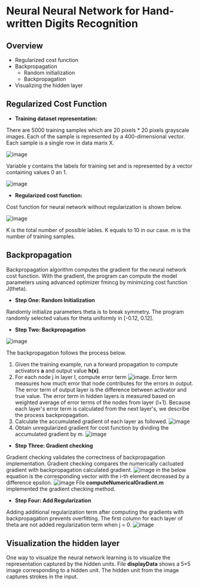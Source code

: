 # Neural Neural Network for Hand-written Digits Recognition

## Overview 
* Regularized cost function
* Backpropagation
  * Random initialization
  * Backpropagation
* Visualizing the hidden layer 

## Regularized Cost Function 
* **Training dataset representation:**

There are 5000 training samples which are 20 pixels * 20 pixels grayscale images. Each of the sample is represented by a 400-dimensional vector. Each sample is a single row in data marix X. 

![image](https://user-images.githubusercontent.com/26426412/31362424-4ad02dbe-ad0d-11e7-8ba9-387849c3dc27.png)

Variable y contains the labels for training set and is represented by a vector containing values 0 an 1.

![image](https://user-images.githubusercontent.com/26426412/31362570-0c96cf52-ad0e-11e7-90b4-c4a33fde49c3.png)

* **Regularized cost function:**

Cost function for neural network without regularization is shown below. 

![image](https://user-images.githubusercontent.com/26426412/31362480-8e512c8c-ad0d-11e7-9ff8-a65a31125f4b.png)

K is the total number of possible lables. K equals to 10 in our case. m is the number of training samples.

## Backpropagation 
Backpropagation algorithm computes the gradient for the neural network cost function. With the gradient, the program can compute the model parameters using advanced optimizer fmincg by minimizing cost function J(theta). 

* **Step One: Random Initialization**

Randomly initialize parameters theta is to break symmetry. The program randomly selected values for theta uniformly in [-0.12, 0.12].

* **Step Two: Backpropagation**

![image](https://user-images.githubusercontent.com/26426412/33496897-c62a3832-d680-11e7-9dfc-3781185fab4f.png)

The backpropagation follows the process below.
1) Given the training example, run a forward propagation to compute activators **a** and output value **h(x)**. 
2) For each node j in layer l, compute error term ![image](https://user-images.githubusercontent.com/26426412/33497101-873eaee0-d681-11e7-89b8-9a71c78dad45.png). Error term measures how much error that node contributes for the errors in output. 
The error term of output layer is the difference between activator and true value. The error term
in hidden layers is measured based on weighted average of error terms of the nodes from layer (l+1). Because each layer's error term is calculated  from the next layer's, we describe the process backpropagation.
3) Calculate the accumulated gradient of each layer as followed. 
![image](https://user-images.githubusercontent.com/26426412/33497372-985997ac-d682-11e7-89c0-2a9fc8cf7bfb.png)
4) Obtain unregularized gradient for cost function by dividing the accumulated gradient by m. 
![image](https://user-images.githubusercontent.com/26426412/33497599-54e5f000-d683-11e7-8422-e31ea0a5df5e.png)

* **Step Three: Gradient checking**


Gradient checking validates the correctness of backpropagation implementation. Gradient checking compares the numerically cacluated gradient with backpropagation calculated gradient. ![image](https://user-images.githubusercontent.com/26426412/33528020-6f5496c0-d80f-11e7-8b29-b642db96232b.png) in the below equation is the corresponding vector with the i-th element decreased by a difference epsilon. 
![image](https://user-images.githubusercontent.com/26426412/33497865-3b3ff2b2-d684-11e7-8097-692aac5b3dd5.png)
File **computeNumericalGradient.m** implemented the gradient checking method.


* **Step Four: Add Regularization**


Adding additional regularization term after computing the gradients with backpropagation prevents overfitting. The first column for each layer of theta are not added regularization term when j = 0. 
![image](https://user-images.githubusercontent.com/26426412/33528147-def02944-d810-11e7-8930-1d411507efec.png)

## Visualization the hidden layer
One way to visualize the neural network learning is to visualize the representation captured by the hidden units. File **displayData** shows a 5×5 image corresponding to a hidden unit. The hidden unit from the image captures strokes in the input. 
